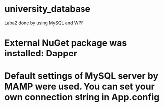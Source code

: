# university_database
Laba2 done by using MySQL and WPF

# External NuGet package was installed: Dapper

# Default settings of MySQL server by MAMP were used. You can set your own connection string in App.config
